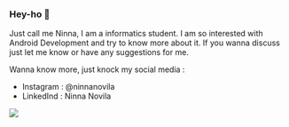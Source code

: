 ### Hey-ho 👋

<!--
**ninnanovila/ninnanovila** is a ✨ _special_ ✨ repository because its `README.md` (this file) appears on your GitHub profile.

Here are some ideas to get you started:

- 🔭 I’m currently working on ...
- 🌱 I’m currently learning ...
- 👯 I’m looking to collaborate on ...
- 🤔 I’m looking for help with ...
- 💬 Ask me about ...
- 📫 How to reach me: ...
- 😄 Pronouns: ...
- ⚡ Fun fact: ...
-->

Just call me Ninna, I am a informatics student. I am so interested with Android Development and try to know more about it. If you wanna discuss just let me know or have any suggestions for me.

Wanna know more, just knock my social media :
- Instagram : @ninnanovila
- LinkedInd : Ninna Novila

<img src="https://github-readme-stats.vercel.app/api?username=ninnanovila">
